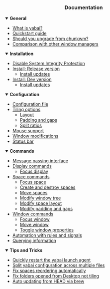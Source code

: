 <div align="center"><h3>Documentation</h3></div>

<details open>
<summary><b>General</b></summary>

- [What is yabai?](https://github.com/koekeishiya/yabai/wiki#yabai)
- [Quickstart guide](https://github.com/koekeishiya/yabai/wiki#quickstart-guide)
- [Should you upgrade from chunkwm?](https://github.com/koekeishiya/yabai/wiki#should-you-upgrade-from-chunkwm)
- [Comparison with other window managers](https://github.com/koekeishiya/yabai/wiki#comparison-with-other-window-managers)

</details>

<details open>
<summary><b>Installation</b></summary>

- [Disable System Integrity Protection](https://github.com/koekeishiya/yabai/wiki/Disabling-System-Integrity-Protection)
- [Install: Release version](https://github.com/koekeishiya/yabai/wiki/Installing-yabai-(latest-release))
  - [Install updates](https://github.com/koekeishiya/yabai/wiki/Installing-yabai-(latest-release)#updating-to-the-latest-release)
- [Install: Dev version](https://github.com/koekeishiya/yabai/wiki/Installing-yabai-(from-HEAD))
  - [Install updates](https://github.com/koekeishiya/yabai/wiki/Installing-yabai-(from-HEAD)#updating-to-latest-head)

</details>

<details open>
<summary><b>Configuration</b></summary>

- [Configuration file](https://github.com/koekeishiya/yabai/wiki/Configuration#configuration-file)
- [Tiling options](https://github.com/koekeishiya/yabai/wiki/Configuration#tiling-options)
  - [Layout](https://github.com/koekeishiya/yabai/wiki/Configuration#layout)
  - [Padding and gaps](https://github.com/koekeishiya/yabai/wiki/Configuration#padding-and-gaps)
  - [Split ratios](https://github.com/koekeishiya/yabai/wiki/Configuration#split-ratios)
- [Mouse support](https://github.com/koekeishiya/yabai/wiki/Configuration#mouse-support)
- [Window modifications](https://github.com/koekeishiya/yabai/wiki/Configuration#window-modifications)
- [Status bar](https://github.com/koekeishiya/yabai/wiki/Configuration#status-bar)

</details>

<details open>
<summary><b>Commands</b></summary>

- [Message passing interface](https://github.com/koekeishiya/yabai/wiki/Commands#message-passing-interface)
- [Display commands](https://github.com/koekeishiya/yabai/wiki/Commands#display-commands)
  - [Focus display](https://github.com/koekeishiya/yabai/wiki/Commands#focus-display)
- [Space commands](https://github.com/koekeishiya/yabai/wiki/Commands#space-commands)
  - [Focus space](https://github.com/koekeishiya/yabai/wiki/Commands#focus-space)
  - [Create and destroy spaces](https://github.com/koekeishiya/yabai/wiki/Commands#create-and-destroy-spaces)
  - [Move spaces](https://github.com/koekeishiya/yabai/wiki/Commands#move-spaces)
  - [Modify window tree](https://github.com/koekeishiya/yabai/wiki/Commands#modify-window-tree)
  - [Modify space layout](https://github.com/koekeishiya/yabai/wiki/Commands#modify-space-layout)
  - [Modify padding and gaps](https://github.com/koekeishiya/yabai/wiki/Commands#modify-padding-and-gaps)
- [Window commands](https://github.com/koekeishiya/yabai/wiki/Commands#window-commands)
  - [Focus window](https://github.com/koekeishiya/yabai/wiki/Commands#focus-window)
  - [Move window](https://github.com/koekeishiya/yabai/wiki/Commands#move-window)
  - [Toggle window properties](https://github.com/koekeishiya/yabai/wiki/Commands#toggle-window-properties)
- [Automation with rules and signals](https://github.com/koekeishiya/yabai/wiki/Commands#automation-with-rules-and-signals)
- [Querying information](https://github.com/koekeishiya/yabai/wiki/Commands#querying-information)
</details>

<details open>
<summary><b>Tips and Tricks</b></summary>

- [Quickly restart the yabai launch agent](https://github.com/koekeishiya/yabai/wiki/Tips-and-tricks#quickly-restart-the-yabai-launch-agent)
- [Split yabai configuration across multiple files](https://github.com/koekeishiya/yabai/wiki/Tips-and-tricks#split-yabai-configuration-across-multiple-files)
- [Fix spaces reordering automatically](https://github.com/koekeishiya/yabai/wiki/Tips-and-tricks#fix-spaces-reordering-automatically)
- [Fix folders opened from Desktop not tiling](https://github.com/koekeishiya/yabai/wiki/Tips-and-tricks#fix-folders-opened-from-desktop-not-tiling)
- [Auto updating from HEAD via brew](https://github.com/koekeishiya/yabai/wiki/Tips-and-tricks#auto-updating-from-head-via-brew)

</details>